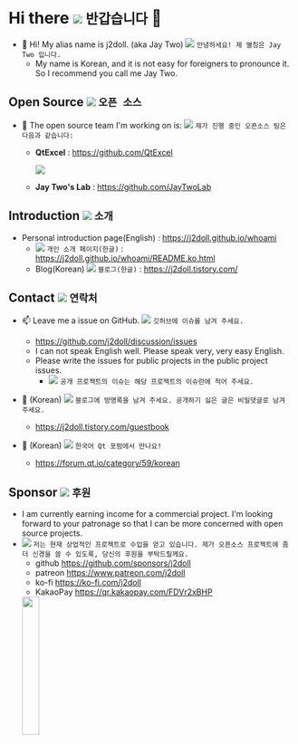 # Hi there <img src="https://gist.github.com/j2doll/9f827711ba8b832d974a4f8e377bcf5a/raw/b6b323746310f5d98ae133148b7cba8f273505b3/kr.png" /> ```반갑습니다``` 👋

<!--

**j2doll/j2doll** is a ✨ _special_ ✨ repository because its `README.md` (this file) appears on your GitHub profile.

Here are some ideas to get you started:

- 🔭 I’m currently working on ...
- 🌱 I’m currently learning ...
- 👯 I’m looking to collaborate on ...
- 🤔 I’m looking for help with ...
- 💬 Ask me about ...
- 📫 How to reach me: ...
- 😄 Pronouns: ...
- ⚡ Fun fact: ...

-->

- :monkey: Hi! My alias name is j2doll. (aka Jay Two) <img src="https://gist.github.com/j2doll/9f827711ba8b832d974a4f8e377bcf5a/raw/b6b323746310f5d98ae133148b7cba8f273505b3/kr.png" /> ```안녕하세요! 제 별칭은 Jay Two 입니다.```
  - My name is Korean, and it is not easy for foreigners to pronounce it. So I recommend you call me Jay Two. 

## Open Source <img src="https://gist.github.com/j2doll/9f827711ba8b832d974a4f8e377bcf5a/raw/b6b323746310f5d98ae133148b7cba8f273505b3/kr.png" /> ```오픈 소스```
   
- 🔭 The open source team I'm working on is: <img src="https://gist.github.com/j2doll/9f827711ba8b832d974a4f8e377bcf5a/raw/b6b323746310f5d98ae133148b7cba8f273505b3/kr.png" /> ```제가 진행 중인 오픈소스 팀은 다음과 같습니다:```
  - **QtExcel** : https://github.com/QtExcel

    <img src="https://raw.githubusercontent.com/QtExcel/QXlsx/master/markdown.data/QXlsx-Desktop.png" />

  - **Jay Two's Lab** : https://github.com/JayTwoLab

## Introduction <img src="https://gist.github.com/j2doll/9f827711ba8b832d974a4f8e377bcf5a/raw/b6b323746310f5d98ae133148b7cba8f273505b3/kr.png" /> ```소개```

- Personal introduction page(English) : https://j2doll.github.io/whoami
  - <img src="https://gist.github.com/j2doll/9f827711ba8b832d974a4f8e377bcf5a/raw/b6b323746310f5d98ae133148b7cba8f273505b3/kr.png" /> ```개인 소개 페이지(한글)``` : https://j2doll.github.io/whoami/README.ko.html
  - Blog(Korean) <img src="https://gist.github.com/j2doll/9f827711ba8b832d974a4f8e377bcf5a/raw/b6b323746310f5d98ae133148b7cba8f273505b3/kr.png" /> ```블로그(한글)``` : https://j2doll.tistory.com/

## Contact <img src="https://gist.github.com/j2doll/9f827711ba8b832d974a4f8e377bcf5a/raw/b6b323746310f5d98ae133148b7cba8f273505b3/kr.png" /> ```연락처```

- :mailbox: Leave me a issue on GitHub. <img src="https://gist.github.com/j2doll/9f827711ba8b832d974a4f8e377bcf5a/raw/b6b323746310f5d98ae133148b7cba8f273505b3/kr.png" /> ```깃허브에 이슈를 남겨 주세요.```
  - https://github.com/j2doll/discussion/issues
  - I can not speak English well. Please speak very, very easy English.
  - Please write the issues for public projects in the public project issues. 
    - <img src="https://gist.github.com/j2doll/9f827711ba8b832d974a4f8e377bcf5a/raw/b6b323746310f5d98ae133148b7cba8f273505b3/kr.png" /> ```공개 프로젝트의 이슈는 해당 프로젝트의 이슈란에 적어 주세요.``` 

- 💬 (Korean) <img src="https://gist.github.com/j2doll/9f827711ba8b832d974a4f8e377bcf5a/raw/b6b323746310f5d98ae133148b7cba8f273505b3/kr.png" /> ```블로그에 방명록을 남겨 주세요. 공개하기 싫은 글은 비밀댓글로 남겨 주세요.```
   - https://j2doll.tistory.com/guestbook

- 💬 (Korean) <img src="https://gist.github.com/j2doll/9f827711ba8b832d974a4f8e377bcf5a/raw/b6b323746310f5d98ae133148b7cba8f273505b3/kr.png" /> ```한국어 Qt 포럼에서 만나요!``` 
  - https://forum.qt.io/category/59/korean

## Sponsor <img src="https://gist.github.com/j2doll/9f827711ba8b832d974a4f8e377bcf5a/raw/b6b323746310f5d98ae133148b7cba8f273505b3/kr.png" /> ```후원```
  - I am currently earning income for a commercial project. I'm looking forward to your patronage so that I can be more concerned with open source projects.
  - <img src="https://gist.github.com/j2doll/9f827711ba8b832d974a4f8e377bcf5a/raw/b6b323746310f5d98ae133148b7cba8f273505b3/kr.png" /> ```저는 현재 상업적인 프로젝트로 수입을 얻고 있습니다. 제가 오픈소스 프로젝트에 좀더 신경을 쓸 수 있도록, 당신의 후원을 부탁드릴께요.```
    - github https://github.com/sponsors/j2doll
    - patreon https://www.patreon.com/j2doll
    - ko-fi https://ko-fi.com/j2doll
    - KakaoPay https://qr.kakaopay.com/FDVr2xBHP
    <img src="https://gist.github.com/j2doll/8da2c94c766be8b066c8edc0ccc37a10/raw/d0c33cdad363914b418cf06f71c97a13963dadd6/KakaoPay_QR_ro_Don_bone_juseo_1700208870136.png" width="25%" height="25%" />
